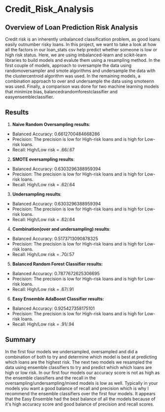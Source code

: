 # Credit_Risk_Analysis
## Overview of Loan Prediction Risk Analysis
 Credit risk is an inherently unbalanced classification problem, as good loans easily outnumber risky loans. In this project, we want to take a look at how all the factors in our loan_stats csv help predict whether someone is low or high risk status. Here, we are using imbalanced-learn and scikit-learn libraries to build models and evalute them using a resampling method. In the first couple of models, approach to oversample the data using randomoversampler and smote algorithms and undersample the data with the clustercentroid algorithm was used. In the remaining models, a combination approach to over and undersample the data using smoteenn was used. Finally, a comparison was done for two machine learning models that minimize bias, balancedrandomforestclassifier and easyensembleclassifier.
 
 ## Results
 1. **Naive Random Oversampling results**:
* Balanced Accuracy: 0.6612700484668286
* Precision: The precision is low for High-risk loans and is high for Low-risk loans.
* Recall: High/Low risk = .66/.67

 2. **SMOTE oversampling results**: 
* Balanced Accuracy: 0.6303296388959394
* Precision: The precision is low for High-risk loans and is high for Low-risk loans.
* Recall: High/Low risk = .62/.64

 3. **Undersampling results**: 
* Balanced Accuracy: 0.6303296388959394
* Precision: The precision is low for High-risk loans and is high for Low-risk loans.
* Recall: High/Low risk = .62/.64

 4. **Combination(over and undersampling) results**:
* Balanced Accuracy: 0.5173713090878325
* Precision: The precision is low for High-risk loans and is high for Low-risk loans.
* Recall: High/Low risk = .70/.57

 5. **Balanced Random Forest Classifier results:** 
* Balanced Accuracy: 0.7877672625306695
* Precision: The precision is low for High-risk loans and is high for Low-risk loans.
* Recall: High/Low risk = .67/.91

 6. **Easy Ensemble AdaBoost Classifier results:** 
* Balanced Accuracy: 0.925427358175101
* Precision: The precision is low for High-risk loans and is high for Low-risk loans.
* Recall: High/Low risk = .91/.94
 
 ## Summary
In the first four models we undersampled, oversampled and did a combination of both to try and determine which model is best at predicting which loans are the highest risk. The next two models we resampled the data using ensemble classifiers to try and predict which which loans are high or low risk. In our first four models our accuracy score is not as high as the ensemble classifiers and the recall in the oversampling/undersampling/mixed models is low as well. Typically in your models you want a good balance of recall and precision which is why I recommend the ensemble classifiers over the first four models. It appears that the Easy Ensemble had the best balance of all the models because of it's high accuracy score and good balance of precision and recall scores.
